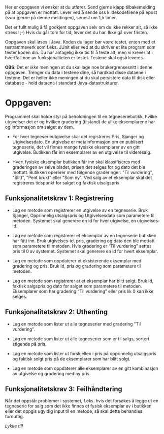 Her er oppgaven vi ønsker at du utfører. Send gjerne kjapp tilbakemelding på at oppgaven er mottatt. Lever ved å sende oss kildekodefilene på epost (svar gjerne på denne meldingen), senest om 1,5 timer.

Det er fullt mulig å få godkjent oppgaven selv om du ikke rekker alt, så ikke stress! ;-) Hvis du går tom for tid, lever det du har. Ikke gå over fristen.

Oppgaven skal løses i Java. Koden du lager bør være testet, enten med et testrammeverk som f.eks. JUnit eller ved at du skriver et lite program som tester koden din. Du har antagelig ikke tid til å teste alt, men vi krever at i hvertfall noe av funksjonaliteten er testet. Testene skal også leveres.

**OBS**: Det er *ikke* meningen at du skal lage noe brukergrensesnitt i denne oppgaven. Trenger du data i testene dine, så hardkod disse dataene i testene. Det er heller ikke meningen at du skal persistere data til disk eller database - hold dataene i standard Java-datastrukturer.

# Oppgaven:
Programmet skal holde styr på beholdningen til en tegneseriebutikk, hvilke utgivelser det er og hvilken gradering (tilstand) de ulike eksemplarene har og informasjon om salget av dem.

* For hver tegneserieutgivelse skal det registreres Pris, Sjanger og Utgivelsesdato. En utgivelse er metainformasjon om en publisert tegneserie, det vil finnes mange fysiske eksemplarer av en gitt utgivelse. Butikken får inn eksemplarer av en utgivelse til videresalg.

* Hvert fysiske eksemplar butikken får inn skal klassifiseres med graderingen av selve bladet, prisen det selges for og dato det ble mottatt. Butikken opererer med følgende graderinger: "Til vurdering", "Slitt", "Pent brukt" eller "Som ny". Ved salg av et eksemplar skal det registreres tidspunkt for salget og faktisk utsalgspris.

## Funksjonalitetskrav 1: Registrering

* Lag en metode som registrerer en utgivelse av en tegneserie. Bruk Sjanger, Opprinnelig utsalgspris og Utgivelsesdato som parametere til metoden. Systemet skal generere en id for hver utgivelse, en utgivelses-id.

* Lag en metode som registrerer et eksemplar av en tegneserie butikken har fått inn. Bruk utgivelses-id, pris, gradering og dato den ble mottatt som parametere til metoden. Hvis gradering er “Til vurdering” settes pris til 0 av systemet. Systemet skal generere en id for hvert eksemplar.

* Lag en metode som oppdaterer et eksisterende eksemplar med gradering og pris. Bruk id, pris og gradering som parametere til metoden.

* Lag en metode som registrerer at et eksemplar har blitt solgt. Bruk id, faktisk salgspris og dato for salget som parametere til metoden. Eksemplarer som har gradering “Til vurdering” eller pris lik 0 kan ikke selges.


## Funksjonalitetskrav 2: Uthenting

* Lag en metode som lister ut alle tegneserier med gradering "Til vurdering".

* Lag en metode som lister ut alle tegneserier som er til salgs, sortert stigende på pris.

* Lag en metode som lister ut forskjellen i pris på opprinnelig utsalgspris og faktisk solgt pris på de eksemplarer som har blitt solgt.

* Lag en metode som oppdaterer alle eksemplarer av en gitt kombinasjon av utgivelse og gradering med ny pris.

## Funksjonalitetskrav 3: Feilhåndtering
Når det oppstår problemer i systemet, f.eks. hvis det forsøkes å legge ut en tegneserie for salg som det ikke finnes et fysisk eksemplar av i butikken eller det oppgis ugyldig input til en metode, så skal dette behandles fornuftig.



*Lykke til!*